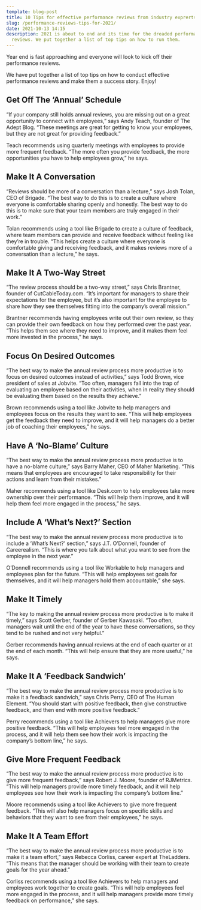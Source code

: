 ```yaml
---
template: blog-post
title: 10 Tips for effective performance reviews from industry exprerts
slug: /performance-reviews-tips-for-2021/
date: 2021-10-13 14:15
description: 2021 is about to end and its time for the dreaded performance
  reviews. We put together a list of top tips on how to run them.
---
```

Year end is fast approaching and everyone will look to kick off their performance reviews. 

We have put together a list of top tips on how to conduct effective performance reviews and make them a success story. Enjoy!

## Get Off The ‘Annual’ Schedule 

“If your company still holds annual reviews, you are missing out on a great opportunity to connect with employees,” says Andy Teach, founder of The Adept Blog. “These meetings are great for getting to know your employees, but they are not great for providing feedback.”

Teach recommends using quarterly meetings with employees to provide more frequent feedback. “The more often you provide feedback, the more opportunities you have to help employees grow,” he says.

## Make It A Conversation

“Reviews should be more of a conversation than a lecture,” says Josh Tolan, CEO of Brigade. “The best way to do this is to create a culture where everyone is comfortable sharing openly and honestly. The best way to do this is to make sure that your team members are truly engaged in their work.”

Tolan recommends using a tool like Brigade to create a culture of feedback, where team members can provide and receive feedback without feeling like they’re in trouble. “This helps create a culture where everyone is comfortable giving and receiving feedback, and it makes reviews more of a conversation than a lecture,” he says.

## Make It A Two-Way Street

“The review process should be a two-way street,” says Chris Brantner, founder of CutCableToday.com. “It’s important for managers to share their expectations for the employee, but it’s also important for the employee to share how they see themselves fitting into the company’s overall mission.”

Brantner recommends having employees write out their own review, so they can provide their own feedback on how they performed over the past year. “This helps them see where they need to improve, and it makes them feel more invested in the process,” he says.

## Focus On Desired Outcomes

“The best way to make the annual review process more productive is to focus on desired outcomes instead of activities,” says Todd Brown, vice president of sales at Jobvite. “Too often, managers fall into the trap of evaluating an employee based on their activities, when in reality they should be evaluating them based on the results they achieve.”

Brown recommends using a tool like Jobvite to help managers and employees focus on the results they want to see. “This will help employees get the feedback they need to improve, and it will help managers do a better job of coaching their employees,” he says.

## Have A ‘No-Blame’ Culture

“The best way to make the annual review process more productive is to have a no-blame culture,” says Barry Maher, CEO of Maher Marketing. “This means that employees are encouraged to take responsibility for their actions and learn from their mistakes.”

Maher recommends using a tool like Desk.com to help employees take more ownership over their performance. “This will help them improve, and it will help them feel more engaged in the process,” he says.

## Include A ‘What’s Next?’ Section

“The best way to make the annual review process more productive is to include a ‘What’s Next?’ section,” says J.T. O’Donnell, founder of Careerealism. “This is where you talk about what you want to see from the employee in the next year.”

O’Donnell recommends using a tool like Workable to help managers and employees plan for the future. “This will help employees set goals for themselves, and it will help managers hold them accountable,” she says.

## Make It Timely

“The key to making the annual review process more productive is to make it timely,” says Scott Gerber, founder of Gerber Kawasaki. “Too often, managers wait until the end of the year to have these conversations, so they tend to be rushed and not very helpful.”

Gerber recommends having annual reviews at the end of each quarter or at the end of each month. “This will help ensure that they are more useful,” he says.

## Make It A ‘Feedback Sandwich’

“The best way to make the annual review process more productive is to make it a feedback sandwich,” says Chris Perry, CEO of The Human Element. “You should start with positive feedback, then give constructive feedback, and then end with more positive feedback.”

Perry recommends using a tool like Achievers to help managers give more positive feedback. “This will help employees feel more engaged in the process, and it will help them see how their work is impacting the company’s bottom line,” he says.

## Give More Frequent Feedback

“The best way to make the annual review process more productive is to give more frequent feedback,” says Robert J. Moore, founder of RJMetrics. “This will help managers provide more timely feedback, and it will help employees see how their work is impacting the company’s bottom line.”

Moore recommends using a tool like Achievers to give more frequent feedback. “This will also help managers focus on specific skills and behaviors that they want to see from their employees,” he says.

## Make It A Team Effort

“The best way to make the annual review process more productive is to make it a team effort,” says Rebecca Corliss, career expert at TheLadders. “This means that the manager should be working with their team to create goals for the year ahead.”

Corliss recommends using a tool like Achievers to help managers and employees work together to create goals. “This will help employees feel more engaged in the process, and it will help managers provide more timely feedback on performance,” she says.